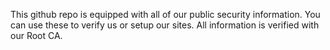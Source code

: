 This github repo is equipped with all of our public security information.
You can use these to verify us or setup our sites.
All information is verified with our Root CA.
